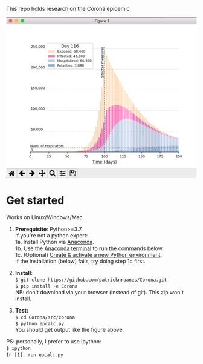 <!--Corona-->
<!------------>

This repo holds research on the Corona epidemic. 
<!--[Read the Docs](https://coronastudies.readthedocs.io/en/latest/)-->


![Screenshot from epcalc.py](./screenshot_epcalc.png)

Get started
================================================
Works on Linux/Windows/Mac.

1. **Prerequisite**: Python>=3.7.  
   If you're not a python expert:  
   1a. Install Python via [Anaconda](https://www.anaconda.com/download).  
   1b. Use the [Anaconda terminal](https://docs.conda.io/projects/conda/en/latest/user-guide/getting-started.html#starting-conda) to run the commands below.  
   1c. (Optional) [Create & activate a new Python environment](https://docs.conda.io/projects/conda/en/latest/user-guide/getting-started.html#managing-environments).  
   If the installation (below) fails, try doing step 1c first.

2. **Install**:  
   `$ git clone https://github.com/patricknraanes/Corona.git`  
   `$ pip install -e Corona`  
   NB: don't download via your browser (instead of git). This zip won't install.

3. **Test:**  
   `$ cd Corona/src/corona`  
   `$ python epcalc.py`  
   You should get output like the figure above.  

PS: personally, I prefer to use ipython:  
   `$ ipython`  
   `In [1]: run epcalc.py`  
